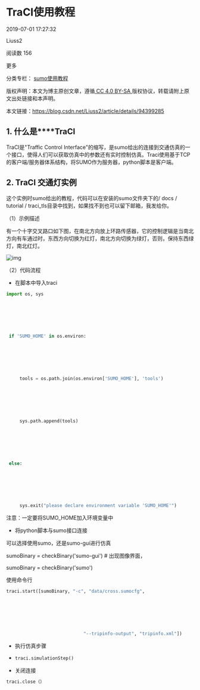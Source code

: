 # TraCI使用教程

2019-07-01 17:27:32

 

Liuss2

 

阅读数 156

更多

分类专栏： [sumo使用教程](https://blog.csdn.net/liuss2/article/category/9049791)





版权声明：本文为博主原创文章，遵循[ CC 4.0 BY-SA ](http://creativecommons.org/licenses/by-sa/4.0/)版权协议，转载请附上原文出处链接和本声明。

本文链接：<https://blog.csdn.net/Liuss2/article/details/94399285>

## **1. 什么是****TraCI**

TraCI是"Traffic Control Interface"的缩写，是sumo给出的连接到交通仿真的一个接口，使得人们可以获取仿真中的参数还有实时控制仿真。Traci使用基于TCP的客户端/服务器体系结构，将SUMO作为服务器，python脚本是客户端。

## 2. **TraCI 交通灯实例**

这个实例时sumo给出的教程，代码可以在安装的sumo文件夹下的/ docs / tutorial / traci_tls目录中找到，如果找不到也可以留下邮箱，我发给你。

（1）示例描述

有一个十字交叉路口如下图，在南北方向放上环路传感器，它的控制逻辑是当南北方向有车通过时，东西方向切换为红灯，南北方向切换为绿灯，否则，保持东西绿灯，南北红灯。

![img](https://img-blog.csdnimg.cn/20190702084303584.png?x-oss-process=image/watermark,type_ZmFuZ3poZW5naGVpdGk,shadow_10,text_aHR0cHM6Ly9ibG9nLmNzZG4ubmV0L0xpdXNzMg==,size_16,color_FFFFFF,t_70)

（2）代码流程

- 在脚本中导入traci

```python
import os, sys



 



 if 'SUMO_HOME' in os.environ:



 



     tools = os.path.join(os.environ['SUMO_HOME'], 'tools')



 



     sys.path.append(tools)



 



 else:  



 



     sys.exit("please declare environment variable 'SUMO_HOME'")
```

注意：一定要将SUMO_HOME加入环境变量中

- 将python脚本与sumo接口连接

可以选择使用sumo，还是sumo-gui进行仿真

sumoBinary = checkBinary('sumo-gui') # 出现图像界面，

sumoBinary = checkBinary('sumo')

使用命令行

```python
traci.start([sumoBinary, "-c", "data/cross.sumocfg",



 



                             "--tripinfo-output", "tripinfo.xml"])
```

- 执行仿真步骤   

- ```python
  traci.simulationStep()
  ```

   

- 关闭连接

```python
traci.close（）
```